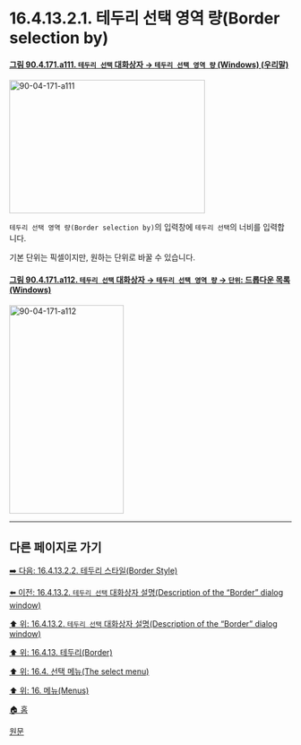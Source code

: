 # 16.4.13.2.1. 테두리 선택 영역 량(Border selection by)

<a id="90-04-171-a111"></a>

#### [그림 90.4.171.a111. `테두리 선택` 대화상자 → `테두리 선택 영역 량` (Windows) (우리말)](./90-04-0171-border_selection.md#90-04-171-a111)
<img width="349" height="238" alt="90-04-171-a111" src="https://github.com/user-attachments/assets/5b44ea6a-f03b-4e60-bfe3-9b57b7184bc1" />

`테두리 선택 영역 량(Border selection by)`의 입력창에 `테두리 선택`의 너비를 입력합니다.

기본 단위는 픽셀이지만, 원하는 단위로 바꿀 수 있습니다.

<a id="90-04-171-a112"></a>

#### [그림 90.4.171.a112. `테두리 선택` 대화상자 → `테두리 선택 영역 량` → `단위`: 드롭다운 목록 (Windows)](./90-04-0171-border_selection.md#90-04-171-a112)
<img width="204" height="372" alt="90-04-171-a112" src="https://github.com/user-attachments/assets/2f933fdf-920b-41d7-8d8f-c242d12257c8" />

***

## 다른 페이지로 가기

[➡️ 다음: 16.4.13.2.2. 테두리 스타일(Border Style)](./16-04-13-02-02-border_style.md)

[⬅️ 이전: 16.4.13.2. `테두리 선택` 대화상자 설명(Description of the “Border” dialog window)](./16-04-13-02-00-description_of_the_border_dialog_window.md)

[⬆️ 위: 16.4.13.2. `테두리 선택` 대화상자 설명(Description of the “Border” dialog window)](./16-04-13-02-00-description_of_the_border_dialog_window.md)

[⬆️ 위: 16.4.13. 테두리(Border)](./16-04-13-00-border.md)

[⬆️ 위: 16.4. 선택 메뉴(The select menu)](./16-04-00-the-select-menu.md)

[⬆️ 위: 16. 메뉴(Menus)](./16-00-menus.md)

[🏠 홈](./00-home.md)

[원문](https://docs.gimp.org/2.10/ko/gimp-selection-border.html#idm25020)